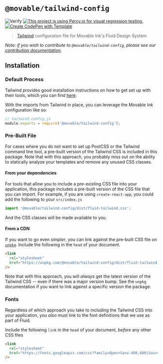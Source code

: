 # `@movable/tailwind-config`

![Verify](https://github.com/movableink/tailwind-config/workflows/Verify/badge.svg)
[![This project is using Percy.io for visual regression testing.](https://percy.io/static/images/percy-badge.svg)](https://percy.io/movableink/tailwind-config)
[![Create CodePen with Template](https://img.shields.io/badge/CodePen-Use%20Template-yellow)](https://codepen.io/pen?template=jOPWJdW)

> [Tailwind][tailwind] configuration file for Movable Ink's Fluid Design System

_Note: if you wish to contribute to `@movable/tailwind-config`, please see our [contribution documentation](./CONTRIBUTING.md)._

## Installation

### Default Process

Tailwind provides good installation instructions on how to get set up with their tools, which you can find [here][tailwind-installation].

With the imports from Tailwind in place, you can leverage the Movable Ink configuration like so:

```javascript
// tailwind.config.js
module.exports = require('@movable/tailwind-config');
```

### Pre-Built File

For cases where you do not want to set up PostCSS or the Tailwind command line tool, a pre-built version of the Tailwind CSS is included in this package. Note that with this approach, you probably miss out on the ability to statically analyze your templates and remove any unused CSS classes.

#### From your dependencies

For tools that allow you to include a pre-existing CSS file into your application, this package includes a pre-built version of the CSS file that you can import. For example, if you are using `create-react-app`, you could add the following to your `src/index.js`

```javascript
import '@movable/tailwind-config/dist/fluid-tailwind.css';
```

And the CSS classes will be made available to you.

#### From a CDN

If you want to go even _simpler_, you can link against the pre-built CSS file on [`unpkg`][unpkg]. Include the following in the `head` of your document.

```html
<link
  rel="stylesheet"
  href="https://unpkg.com/@movable/tailwind-config/dist/fluid-tailwind.min.css"
/>
```

Note that with this approach, you will _always_ get the latest version of the Tailwind CSS -- even if there was a major version bump. See the `unpkg` documentation if you want to link against a specific version the package.

### Fonts

Regardless of which approach you take to including the Tailwind CSS into your application, you _also_ must link to the font definitions that we use as part of Fluid.

Include the following `link` in the `head` of your document, _before_ any other CSS files

```html
<link
  rel="stylesheet"
  href="https://fonts.googleapis.com/css?family=Open+Sans:400,600|Source+Code+Pro:400,600&display=swap"
/>
```

[tailwind]: https://tailwindcss.com
[tailwind-installation]: https://tailwindcss.com/docs/installation
[unpkg]: https://unpkg.com
